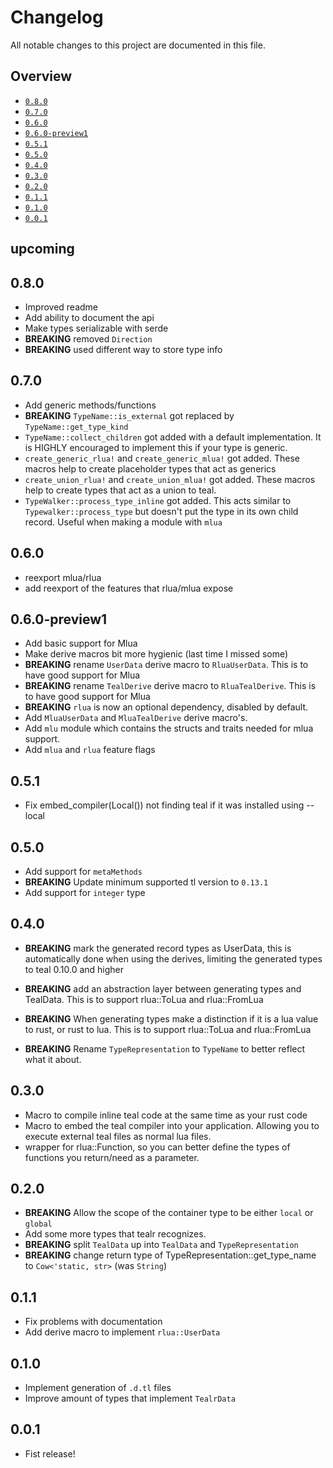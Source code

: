 # Changelog

All notable changes to this project are documented in this file.

## Overview
- [`0.8.0`](#080)
- [`0.7.0`](#070)
- [`0.6.0`](#060)
- [`0.6.0-preview1`](#060-preview1)
- [`0.5.1`](#051)
- [`0.5.0`](#050)
- [`0.4.0`](#040)
- [`0.3.0`](#030)
- [`0.2.0`](#020)
- [`0.1.1`](#011)
- [`0.1.0`](#010)
- [`0.0.1`](#001)

## upcoming
## 0.8.0
- Improved readme
- Add ability to document the api
- Make types serializable with serde
- **BREAKING** removed `Direction`
- **BREAKING** used different way to store type info

## 0.7.0
- Add generic methods/functions
- **BREAKING** `TypeName::is_external` got replaced by `TypeName::get_type_kind`
- `TypeName::collect_children` got added with a default implementation. It is HIGHLY encouraged to implement this if your type is generic.
- `create_generic_rlua!` and `create_generic_mlua!` got added. These macros help to create placeholder types that act as generics
- `create_union_rlua!` and `create_union_mlua!` got added. These macros help to create types that act as a union to teal.
- `TypeWalker::process_type_inline` got added. This acts similar to `Typewalker::process_type` but doesn't put the type in its own child record. Useful when making a module with `mlua`

## 0.6.0
- reexport mlua/rlua
- add reexport of the features that rlua/mlua expose
## 0.6.0-preview1
- Add basic support for Mlua
- Make derive macros bit more hygienic (last time I missed some)
- **BREAKING** rename `UserData` derive macro to `RluaUserData`. This is to have good support for Mlua
- **BREAKING** rename `TealDerive` derive macro to `RluaTealDerive`. This is to have good support for Mlua
- **BREAKING** `rlua` is now an optional dependency, disabled by default.
- Add `MluaUserData` and `MluaTealDerive` derive macro's.
- Add `mlu` module which contains the structs and traits needed for mlua support.
- Add `mlua` and `rlua` feature flags
## 0.5.1
- Fix embed_compiler(Local()) not finding teal if it was installed using --local
## 0.5.0
- Add support for `metaMethods`
- **BREAKING** Update minimum supported tl version to `0.13.1`
- Add support for `integer` type

## 0.4.0
- **BREAKING** mark the generated record types as UserData, this is automatically done when using the derives, limiting the generated types to teal 0.10.0 and higher

- **BREAKING** add an abstraction layer between generating types and TealData. This is to support rlua::ToLua and rlua::FromLua

- **BREAKING** When generating types make a distinction if it is a lua value to rust, or rust to lua. This is to support rlua::ToLua and rlua::FromLua

- **BREAKING** Rename `TypeRepresentation` to `TypeName` to better reflect what it about.
## 0.3.0
- Macro to compile inline teal code at the same time as your rust code
- Macro to embed the teal compiler into your application. Allowing you to execute external teal files as normal lua files.
- wrapper for rlua::Function, so you can better define the types of functions you return/need as a parameter.
## 0.2.0
- **BREAKING** Allow the scope of the container type to be either `local` or `global`
- Add some more types that tealr recognizes.
- **BREAKING** split `TealData` up into `TealData` and `TypeRepresentation`
- **BREAKING** change return type of TypeRepresentation::get_type_name to `Cow<'static, str>` (was `String`)

## 0.1.1
- Fix problems with documentation
- Add derive macro to implement `rlua::UserData`

## 0.1.0
- Implement generation of `.d.tl` files
- Improve amount of types that implement `TealrData`

## 0.0.1
- Fist release!